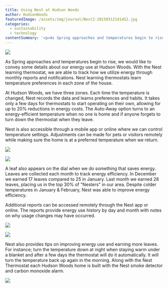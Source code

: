 ```yaml
---
title: Using Nest at Hudson Woods
author: HudsonWoods
featuredImage: /assets/img/journal/Nest2-20150312141452.jpg
categories:
  - sustainability
  - technology
contentSummary: '<p>As Spring approaches and temperatures begin to rise, we would like to convey some details about our energy use at Hudson Woods. With the Nest learning thermostat, we are able to track how we utilize energy through monthly reports and notifications. Nest learning thermostats learn temperature preferences in each zone of the house.</p>'
---
```

<p><img src="/assets/img/journal/resized/Nest2.jpg"></p><p>As Spring approaches and temperatures begin to rise, we would like to convey some details about our energy use at Hudson Woods. With the Nest learning thermostat, we are able to track how we utilize energy through monthly reports and notifications. Nest learning thermostats learn temperature preferences in each zone of the house. </p><p>At Hudson Woods, we have three zones. Each time the temperature is changed, Nest records the data and learns preferences and habits. It takes only a few days for thermostats to start operating on their own, allowing for up to 20% reductions in energy costs. The Auto-Away option turns to an energy-efficient temperature when no one is home and if anyone forgets to turn down the thermostat when they leave.</p><p>Nest is also accessible through a mobile app or online where we can control temperature settings. Adjustments can be made for pets or visitors remotely while making sure the home is at a preferred temperature when we return. <br></p><p><img src="http://hudsonwoods.com/assets/img/journal/resized/2-20150311161141.jpg"></p><p><img src="http://hudsonwoods.com/assets/img/journal/resized/4-20150311161214.jpg"></p><p>A leaf also appears on the dial when we do something that saves energy. Leaves are collected each month to track energy efficiency. In December we earned 17 leaves compared to 25 in January. Last month we earned 28 leaves, placing us in the top 30% of "Nesters" in our area. Despite colder temperatures in January &amp; February, Nest was able to improve energy efficiency. </p><p>Additional reports can be accessed remotely through the Nest app or online. The reports provide energy use history by day and month with notes on why usage changes may have occurred. <br></p><p><img src="http://hudsonwoods.com/assets/img/journal/resized/5-20150311161225.jpg"></p><p><img src="http://hudsonwoods.com/assets/img/journal/resized/6-20150311161236.jpg"><br></p><p>Nest also provides tips on improving energy use and earning more leaves. For instance; turn the temperature down at night when staying warm under a blanket and after a few days the thermostat will do it automatically. It will turn the temperature back up again in the morning. Along with the Nest Thermostat each Hudson Woods home is built with the Nest smoke detector and carbon monoxide alarm.<br></p><p><img src="/assets/img/journal/resized/Nest1-20150312121638.jpg"></p><p><br></p>